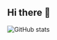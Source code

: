 ## Hi there 👋

![GitHub stats](https://github-readme-stats.vercel.app/api?username=holdn2&show_icons=true&theme=radical)
